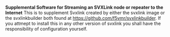 **Supplemental Software for Streaming an SVXLink node or repeater to the Internet**
This is to supplement Svxlink created by either the svxlink image or the svxlinkbuilder both found at https://github.com/f5vmr/svxlinkbuilder.
If you attmept to install this in any other version of svxlink you shall have the responsibility of configuration yourself.
